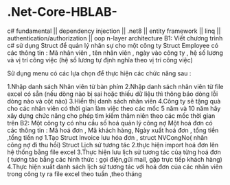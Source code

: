 # .Net-Core-HBLAB-
c# fundamental || dependency injection || .net8 || entity framework || linq || authentication/authorization ||  oop n-layer architecture
B1: Viết chương trình c# sử dụng Struct để quản lý nhân sự cho một công ty
Struct  Employee có các thông tin : Mã nhân viên , tên nhân viên , ngày vào công ty , hệ số lương và vị trí công việc (hệ số lương tự định nghĩa theo vị trí công việc)

Sử dụng menu có các lựa chọn để thực hiện các chức năng sau :

1.Nhập danh sách Nhân viên từ bàn phím
2.Nhập danh sách nhân viên từ file excel có sẵn (nếu dòng nào bị sai hoặc thiếu dữ liệu thì thông báo dòng lỗi dòng nào và cột nào)
3.Hiển thị danh sách nhân viên
4.Công ty sẽ tặng quà cho các nhân viên có thời gian làm việc theo các mốc 5 năm và 10 năm hãy xây dựng chức năng cho phép tìm kiếm thâm niên theo các mốc thời gian trên
B2: Một công ty có nhu cầu số hoá quản lý công nợ
 Một hoá đơn có các thông tin : Mã hoá đơn , Mã khách hàng, Ngày xuất hoá đơn , tổng tiền ,tổng tiền nợ
1.Tạo Struct Invoice lưu hóa đơn , struct NVCongNo( nhân công nợ đi thu hồi)
Struct Lịch sử tương tác
2.thực hiện import hoá đơn lên hệ thống bằng file excel
3.Thực hiện lưu lịch sử tương tác của từng hoá đơn
( tương tác bằng các hình thức : gọi điện,gửi mail, gặp trực tiếp khách hàng)
4.Thực hiện xuất danh sách lịch sử tương tác với hoá đơn của các nhân viên trong công ty ra file excel theo tuần ,theo tháng
